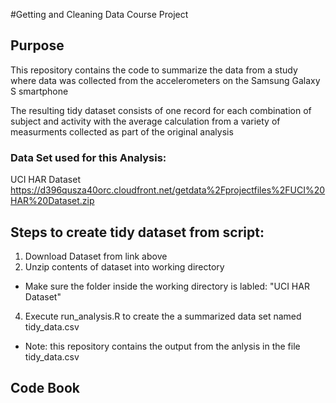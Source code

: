 #Getting and Cleaning Data Course Project

## Purpose
This repository contains the code to summarize the data from a study where data was collected 
from the accelerometers on the Samsung Galaxy S smartphone

The resulting tidy dataset consists of one record for each combination
of subject and activity with the average calculation from a variety of 
measurments collected as part of the original analysis

### Data Set used for this Analysis:

[id]: https://d396qusza40orc.cloudfront.net/getdata%2Fprojectfiles%2FUCI%20HAR%20Dataset.zip 
UCI HAR Dataset
https://d396qusza40orc.cloudfront.net/getdata%2Fprojectfiles%2FUCI%20HAR%20Dataset.zip

## Steps to create tidy dataset from script:
1. Download Dataset from link above
2. Unzip contents of dataset into working directory
  * Make sure the folder inside the working directory is labled: "UCI HAR Dataset"
4. Execute run_analysis.R to create the a summarized data set named tidy_data.csv 
  * Note: this repository contains the output from the anlysis in the file tidy_data.csv
 
## Code Book 
[link]: https://

